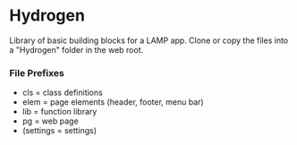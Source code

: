 # Hydrogen
Library of basic building blocks for a LAMP app.
Clone or copy the files into a "Hydrogen" folder in the web root.


### File Prefixes
* cls = class definitions
* elem = page elements (header, footer, menu bar)
* lib = function library
* pg = web page
* (settings = settings)

